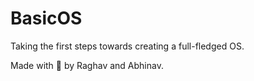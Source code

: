 # BasicOS

Taking the first steps towards creating a full-fledged OS.

Made with 💙 by Raghav and Abhinav.
